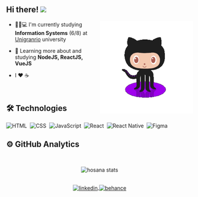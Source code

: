 

## Hi there! <img src="https://raw.githubusercontent.com/kaueMarques/kaueMarques/master/hi.gif" width="30px"></h2>
<img src="https://github.com/hosanabarcelos/hosanabarcelos/blob/master/githubcat.gif?raw=true" width="250em" height="250em" align="right"/>

- 👩‍🎓💻 I'm currently studying **Information Systems** (6/8) at [Unigranrio](http://www.unigranrio.com.br/) university

- 🌱 Learning more about and studying **NodeJS, ReactJS, VueJS**

-  I ❤️️ ☕ 
<br>

## 🛠  Technologies

![HTML](https://img.shields.io/badge/-HTML-1e0e2c?style=flat&logo=HTML5)&nbsp;
![CSS](https://img.shields.io/badge/-CSS-1e0e2c?style=flat&logo=CSS3&logoColor=1572B6)&nbsp;
![JavaScript](https://img.shields.io/badge/-JavaScript-1e0e2c?style=flat&logo=javascript)&nbsp;
![React](https://img.shields.io/badge/-React-1e0e2c?style=flat&logo=react)&nbsp;
![React Native](https://img.shields.io/badge/-React%20Native-1e0e2c?style=flat&logo=react)&nbsp;
![Figma](https://img.shields.io/badge/-Figma-1e0e2c?style=flat&logo=figma)&nbsp;

## ⚙️ GitHub Analytics
<br>

<p align="center">
<img width="400em" src="https://github-readme-stats.vercel.app/api?username=hosanabarcelos&show_icons=true&icon_color=FFFFFF&theme=nightowl&hide=prs,issues&text_color=F4C9B0" alt="hosana stats"/>
</p>

##

<p align="center">
  <a href="https://www.linkedin.com/in/hosana-barcelos-8206731a1/" target="_blank">
 <img align="center" src="https://img.shields.io/badge/-hosanabarcelos-1e0e2c?style=flat&logo=linkedin" alt="linkedin"/>
</a>
<a href="https://www.behance.net/hosanabarcelos" target="_blank">
  <img align="center" src="https://img.shields.io/badge/-hosanabarcelos-1e0e2c?style=flat&logo=behance" alt="behance"/>
</a>
</p>
 

<!--
<p align = "center"> 
  ✨ Profile views <br>
  <img src = "https://profile-counter.glitch.me/hosanabarcelos/count.svg" </p>
-->
